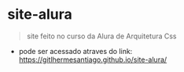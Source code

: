 # site-alura
>site feito no curso da Alura de Arquitetura Css

- pode ser acessado atraves do link: https://gitlhermesantiago.github.io/site-alura/
##
